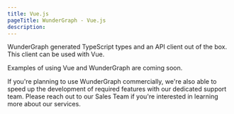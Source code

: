 ```yaml
---
title: Vue.js
pageTitle: WunderGraph - Vue.js
description:
---
```


WunderGraph generated TypeScript types and an API client out of the box.
This client can be used with Vue.

Examples of using Vue and WunderGraph are coming soon.

If you're planning to use WunderGraph commercially,
we're also able to speed up the development of required features with our dedicated support team.
Please reach out to our Sales Team if you're interested in learning more about our services.
